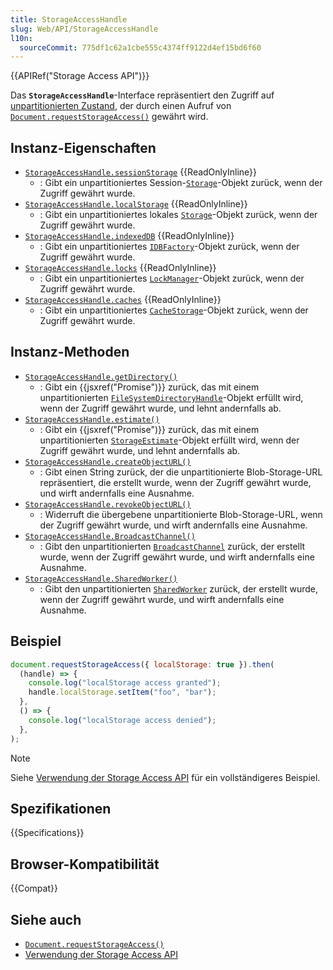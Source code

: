 ```yaml
---
title: StorageAccessHandle
slug: Web/API/StorageAccessHandle
l10n:
  sourceCommit: 775df1c62a1cbe555c4374ff9122d4ef15bd6f60
---
```


{{APIRef("Storage Access API")}}

Das **`StorageAccessHandle`**-Interface repräsentiert den Zugriff auf [unpartitionierten Zustand](/de/docs/Web/Privacy/Guides/State_Partitioning#state_partitioning), der durch einen Aufruf von [`Document.requestStorageAccess()`](/de/docs/Web/API/Document/requestStorageAccess) gewährt wird.

## Instanz-Eigenschaften

- [`StorageAccessHandle.sessionStorage`](/de/docs/Web/API/StorageAccessHandle/sessionStorage) {{ReadOnlyInline}}
  - : Gibt ein unpartitioniertes Session-[`Storage`](/de/docs/Web/API/Storage)-Objekt zurück, wenn der Zugriff gewährt wurde.
- [`StorageAccessHandle.localStorage`](/de/docs/Web/API/StorageAccessHandle/localStorage) {{ReadOnlyInline}}
  - : Gibt ein unpartitioniertes lokales [`Storage`](/de/docs/Web/API/Storage)-Objekt zurück, wenn der Zugriff gewährt wurde.
- [`StorageAccessHandle.indexedDB`](/de/docs/Web/API/StorageAccessHandle/indexedDB) {{ReadOnlyInline}}
  - : Gibt ein unpartitioniertes [`IDBFactory`](/de/docs/Web/API/IDBFactory)-Objekt zurück, wenn der Zugriff gewährt wurde.
- [`StorageAccessHandle.locks`](/de/docs/Web/API/StorageAccessHandle/locks) {{ReadOnlyInline}}
  - : Gibt ein unpartitioniertes [`LockManager`](/de/docs/Web/API/LockManager)-Objekt zurück, wenn der Zugriff gewährt wurde.
- [`StorageAccessHandle.caches`](/de/docs/Web/API/StorageAccessHandle/caches) {{ReadOnlyInline}}
  - : Gibt ein unpartitioniertes [`CacheStorage`](/de/docs/Web/API/CacheStorage)-Objekt zurück, wenn der Zugriff gewährt wurde.

## Instanz-Methoden

- [`StorageAccessHandle.getDirectory()`](/de/docs/Web/API/StorageAccessHandle/getDirectory)
  - : Gibt ein {{jsxref("Promise")}} zurück, das mit einem unpartitionierten [`FileSystemDirectoryHandle`](/de/docs/Web/API/FileSystemDirectoryHandle)-Objekt erfüllt wird, wenn der Zugriff gewährt wurde, und lehnt andernfalls ab.
- [`StorageAccessHandle.estimate()`](/de/docs/Web/API/StorageAccessHandle/estimate)
  - : Gibt ein {{jsxref("Promise")}} zurück, das mit einem unpartitionierten [`StorageEstimate`](/de/docs/Web/API/StorageManager/estimate)-Objekt erfüllt wird, wenn der Zugriff gewährt wurde, und lehnt andernfalls ab.
- [`StorageAccessHandle.createObjectURL()`](/de/docs/Web/API/StorageAccessHandle/createObjectURL)
  - : Gibt einen String zurück, der die unpartitionierte Blob-Storage-URL repräsentiert, die erstellt wurde, wenn der Zugriff gewährt wurde, und wirft andernfalls eine Ausnahme.
- [`StorageAccessHandle.revokeObjectURL()`](/de/docs/Web/API/StorageAccessHandle/revokeObjectURL)
  - : Widerruft die übergebene unpartitionierte Blob-Storage-URL, wenn der Zugriff gewährt wurde, und wirft andernfalls eine Ausnahme.
- [`StorageAccessHandle.BroadcastChannel()`](/de/docs/Web/API/StorageAccessHandle/BroadcastChannel)
  - : Gibt den unpartitionierten [`BroadcastChannel`](/de/docs/Web/API/BroadcastChannel) zurück, der erstellt wurde, wenn der Zugriff gewährt wurde, und wirft andernfalls eine Ausnahme.
- [`StorageAccessHandle.SharedWorker()`](/de/docs/Web/API/StorageAccessHandle/SharedWorker)
  - : Gibt den unpartitionierten [`SharedWorker`](/de/docs/Web/API/SharedWorker) zurück, der erstellt wurde, wenn der Zugriff gewährt wurde, und wirft andernfalls eine Ausnahme.

## Beispiel

```js
document.requestStorageAccess({ localStorage: true }).then(
  (handle) => {
    console.log("localStorage access granted");
    handle.localStorage.setItem("foo", "bar");
  },
  () => {
    console.log("localStorage access denied");
  },
);
```

> [!NOTE]
> Siehe [Verwendung der Storage Access API](/de/docs/Web/API/Storage_Access_API/Using) für ein vollständigeres Beispiel.

## Spezifikationen

{{Specifications}}

## Browser-Kompatibilität

{{Compat}}

## Siehe auch

- [`Document.requestStorageAccess()`](/de/docs/Web/API/Document/requestStorageAccess)
- [Verwendung der Storage Access API](/de/docs/Web/API/Storage_Access_API/Using)
